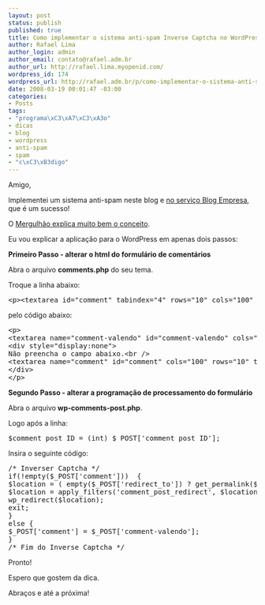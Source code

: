 ```yaml
--- 
layout: post
status: publish
published: true
title: Como implementar o sistema anti-spam Inverse Captcha no WordPress
author: Rafael Lima
author_login: admin
author_email: contato@rafael.adm.br
author_url: http://rafael.lima.myopenid.com/
wordpress_id: 174
wordpress_url: http://rafael.adm.br/p/como-implementar-o-sistema-anti-spam-inverse-captcha-no-wordpress/
date: 2008-03-19 00:01:47 -03:00
categories: 
- Posts
tags: 
- "programa\xC3\xA7\xC3\xA3o"
- dicas
- blog
- wordpress
- anti-spam
- spam
- "c\xC3\xB3digo"
---
```

Amigo,

Implementei um sistema anti-spam neste blog e  <a href="http://blog.bielsystems.com.br/2008/03/16/inverse-captcha-no-blog-empresa/">no serviço Blog Empresa</a>, que é um sucesso!

O <a href="http://mergulhao.info/2007/11/6/inverse-captcha-como-nao-amolar-seus-visitantes">Mergulhão explica muito bem o conceito</a>.

Eu vou explicar a aplicação para o WordPress em apenas dois passos:

<strong>Primeiro Passo - alterar o html do formulário de comentários</strong>

Abra o arquivo <strong>comments.php</strong> do seu tema.

Troque a linha abaixo:
<pre lang="html">&lt;p&gt;&lt;textarea id="comment" tabindex="4" rows="10" cols="100" name="comment"&gt;&lt;/textarea&gt;&lt;/p&gt;</pre>
pelo código abaixo:
<pre lang="html">&lt;p&gt;
&lt;textarea name="comment-valendo" id="comment-valendo" cols="100" rows="10" tabindex="4"&gt;&lt;/textarea&gt;
&lt;div style="display:none"&gt;
Não preencha o campo abaixo.&lt;br /&gt;
&lt;textarea name="comment" id="comment" cols="100" rows="10" tabindex="4"&gt;&lt;/textarea&gt;
&lt;/div&gt;
&lt;/p&gt;</pre>
<strong>Segundo Passo - alterar a programação de processamento do formulário</strong>

Abra o arquivo<strong> wp-comments-post.php</strong>.

Logo após a linha:
<pre lang="php">$comment_post_ID = (int) $_POST['comment_post_ID'];</pre>
Insira o seguinte código:
<pre lang="php">/* Inverser Captcha */
if(!empty($_POST['comment']))  {
$location = ( empty($_POST['redirect_to']) ? get_permalink($comment_post_ID) : $_POST['redirect_to'] );
$location = apply_filters('comment_post_redirect', $location, $comment);
wp_redirect($location);
exit;
}
else {
$_POST['comment'] = $_POST['comment-valendo'];
}
/* Fim do Inverse Captcha */</pre>
Pronto!

Espero que gostem da dica.

Abraços e até a próxima!
